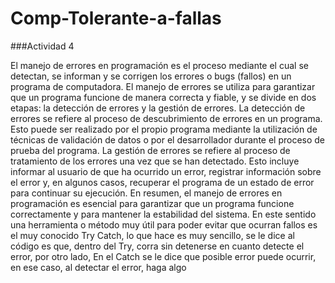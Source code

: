 # Comp-Tolerante-a-fallas

###Actividad 4


El manejo de errores en programación es el proceso mediante el cual se detectan, se informan y se corrigen los errores o bugs (fallos) en un programa de computadora. El manejo de errores se utiliza para garantizar que un programa funcione de manera correcta y fiable, y se divide en dos etapas: la detección de errores y la gestión de errores.
La detección de errores se refiere al proceso de descubrimiento de errores en un programa. Esto puede ser realizado por el propio programa mediante la utilización de técnicas de validación de datos o por el desarrollador durante el proceso de prueba del programa.
La gestión de errores se refiere al proceso de tratamiento de los errores una vez que se han detectado. Esto incluye informar al usuario de que ha ocurrido un error, registrar información sobre el error y, en algunos casos, recuperar el programa de un estado de error para continuar su ejecución.
En resumen, el manejo de errores en programación es esencial para garantizar que un programa funcione correctamente y para mantener la estabilidad del sistema.
En este sentido una herramienta o método muy útil para poder evitar que ocurran fallos es el muy conocido Try Catch, lo que hace es muy sencillo, se le dice al código es que, dentro del Try, corra sin detenerse en cuanto detecte el error, por otro lado, En el Catch se le dice que posible error puede ocurrir, en ese caso, al detectar el error, haga algo

